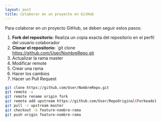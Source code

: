 ```yaml
---
layout: post
title: Colaborar en un proyecto en GitHub
---
```


Para colaborar en un proyecto GitHub, se deben seguir estos pasos:

1. **Fork del repositorio:** Realiza un copia exacta del repositorio en el perfil del usuario colaborador
2. **Clonar el repositorio:** `git clone https://github.com/User/NombreRepo.git
3. Actualizar la rama master
4. Modificar remote
5. Crear una rama
6. Hacer los cambios
7. Hacer un Pull Request

```sh
git clone https://github.com/User/NombreRepo.git
git remote -v
git remote rename origin fork
git remote add upstream https://github.com/User/RepoOriginal(Forkeado)
git pull -r upstream master
git checkout -b feature-nombre-rama
git push origin feature-nombre-rama
```
<!-- Next you can update your site name, avatar and other options using the _config.yml file in the root of your repository (shown below).

![_config.yml]({{ site.baseurl }}/images/config.png)

The easiest way to make your first post is to edit this one. Go into /_posts/ and update the Hello World markdown file. For more instructions head over to the [Jekyll Now repository](https://github.com/barryclark/jekyll-now) on GitHub. -->
